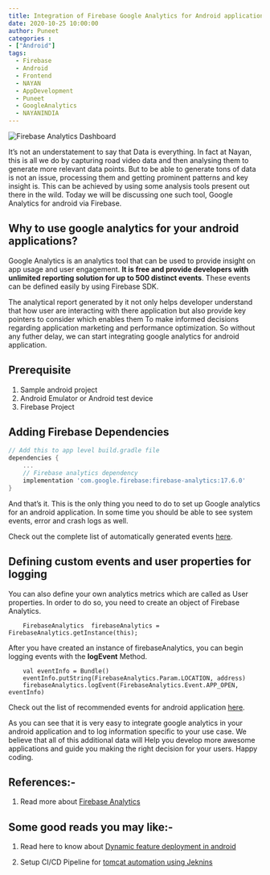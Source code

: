 ```yaml
---
title: Integration of Firebase Google Analytics for Android application
date: 2020-10-25 10:00:00
author: Puneet
categories : 
- ["Android"]
tags:
  - Firebase
  - Android
  - Frontend
  - NAYAN
  - AppDevelopment
  - Puneet
  - GoogleAnalytics
  - NAYANINDIA
---
```


![Firebase Analytics Dashboard](/blog/Android/firebase_google_analytics/sample_firebase_analytics_dashboard.png)

It’s not an understatement to say that Data is everything. In fact at Nayan, this is all we do by capturing road video data and then analysing them to generate more relevant data points. But to be able to generate  tons of data is not an issue, processing them and getting prominent patterns and key insight is. This can be achieved by using some analysis tools
present out there in the wild. Today we will be discussing one such tool, Google Analytics for android via Firebase.


## Why to use google analytics for your android applications?

Google Analytics is an analytics tool that can be used to provide insight on app usage and user engagement. **It is free and provide developers with unlimited reporting solution for up to 500 distinct events**. These events can be defined easily by using Firebase SDK.

The analytical report generated by it not only helps developer understand that how user are interacting with there application but also provide key pointers to consider which enables them
To make informed decisions regarding application marketing and performance optimization. So without any futher delay, we can start integrating google analytics for android application.

## Prerequisite

1. Sample android project
2. Android Emulator or Android test device
3. Firebase Project

## Adding Firebase Dependencies 

``` app/build.gradle
// Add this to app level build.gradle file
dependencies {
    ...
    // Firebase analytics dependency
    implementation 'com.google.firebase:firebase-analytics:17.6.0'
}
```

And that’s it. This is the only thing you need to do to set up Google analytics for an android application. In some time you should be able to see system events, error and crash logs as well. 

Check out the complete list of automatically generated events [here](https://support.google.com/firebase/answer/6317486).

## Defining custom events and user properties for logging

You can also define your own analytics metrics which are called as User properties. In order to do so, you need to create an object of Firebase Analytics.


```
    FirebaseAnalytics  firebaseAnalytics = FirebaseAnalytics.getInstance(this);
```

After you have created an instance of firebaseAnalytics, you can begin logging events with the **logEvent** Method.

```
    val eventInfo = Bundle()
    eventInfo.putString(FirebaseAnalytics.Param.LOCATION, address)
    firebaseAnalytics.logEvent(FirebaseAnalytics.Event.APP_OPEN, eventInfo) 
```

Check out the list of recommended events for android application [here](https://support.google.com/firebase/answer/6317498?hl=en&ref_topic=6317484).

As you can see that it is very easy to integrate google analytics in your android application and to log information specific to your use case. We believe that all of this additional data will
Help you develop more awesome applications and guide you making the right decision for your users. Happy coding.

## References:-

1. Read more about [Firebase Analytics](https://firebase.google.com/docs/analytics/get-started?platform=android)

## Some good reads you may like:-

1. Read here to know about [Dynamic feature deployment in android](https://nayan.co/blog/Android/Dynamic-feature-deployment-in-android/)

2. Setup CI/CD Pipeline for [tomcat automation using Jeknins](https://nayan.co/blog/JAVA/How-to-setup-jenkins-CI-CD-pipeline-with-apache-tomcat/)
